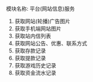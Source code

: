 模块名称: 平台(网站信息)服务

1. 获取网站(轮播)广告图片
2. 获取手机端网站图片
3. 获取站内信列表
4. 获取网站公告、优惠、联系方式
5. 获取存款记录
6. 获取提款记录
7. 获取游戏历史记录
8. 获取资金流水记录